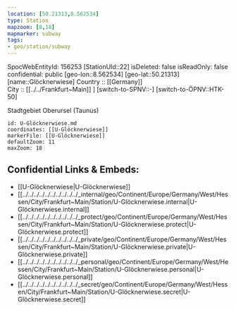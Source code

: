 ```yaml
---
location: [50.21313,8.562534] 
type: Station 
mapzoom: [8,18] 
mapmarker: subway 
tags:
- geo/station/subway
---
```

SpocWebEntityId: 156253
[StationUId::22] 
isDeleted: false
isReadOnly: false
confidential: public
[geo-lon::8.562534] 
[geo-lat::50.21313] 
[name::Glöcknerwiese] 
Country :: [[Germany]]  
City :: [[../../Frankfurt~Main]] ] 
[switch-to-SPNV::-] 
[switch-to-ÖPNV::HTK-50] 

Stadtgebiet Oberursel (Taunus)

```leaflet
id: U-Glöcknerwiese.md
coordinates: [[U-Glöcknerwiese]] 
markerFile: [[U-Glöcknerwiese]] 
defaultZoom: 11 
maxZoom: 18
```


## Confidential Links & Embeds: 
- [[U-Glöcknerwiese|U-Glöcknerwiese]] 
- [[../../../../../../../../../../_internal/geo/Continent/Europe/Germany/West/Hessen/City/Frankfurt~Main/Station/U-Glöcknerwiese.internal|U-Glöcknerwiese.internal]] 
- [[../../../../../../../../../../_protect/geo/Continent/Europe/Germany/West/Hessen/City/Frankfurt~Main/Station/U-Glöcknerwiese.protect|U-Glöcknerwiese.protect]] 
- [[../../../../../../../../../../_private/geo/Continent/Europe/Germany/West/Hessen/City/Frankfurt~Main/Station/U-Glöcknerwiese.private|U-Glöcknerwiese.private]] 
- [[../../../../../../../../../../_personal/geo/Continent/Europe/Germany/West/Hessen/City/Frankfurt~Main/Station/U-Glöcknerwiese.personal|U-Glöcknerwiese.personal]] 
- [[../../../../../../../../../../_secret/geo/Continent/Europe/Germany/West/Hessen/City/Frankfurt~Main/Station/U-Glöcknerwiese.secret|U-Glöcknerwiese.secret]] 
